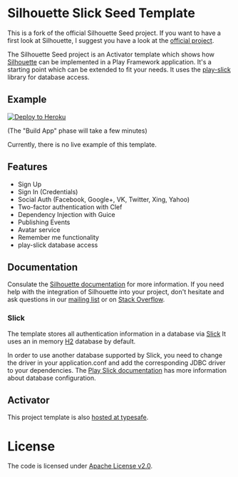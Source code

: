 Silhouette Slick Seed Template
==============================

This is a fork of the official Silhouette Seed project. If you want to have a first look at Silhouette, I suggest you have a look at the [official project](https://github.com/mohiva/play-silhouette-seed).

The Silhouette Seed project is an Activator template which shows how [Silhouette](https://github.com/mohiva/play-silhouette) can be implemented in a Play Framework application. It's a starting point which can be extended to fit your needs.
It uses the [play-slick](https://github.com/playframework/play-slick) library for database access.

## Example

[![Deploy to Heroku](https://www.herokucdn.com/deploy/button.png)](https://heroku.com/deploy)

(The "Build App" phase will take a few minutes)

Currently, there is no live example of this template.

## Features

* Sign Up
* Sign In (Credentials)
* Social Auth (Facebook, Google+, VK, Twitter, Xing, Yahoo)
* Two-factor authentication with Clef
* Dependency Injection with Guice
* Publishing Events
* Avatar service
* Remember me functionality
* play-slick database access

## Documentation

Consulate the [Silhouette documentation](http://silhouette.mohiva.com/docs) for more information. If you need help with the integration of Silhouette into your project, don't hesitate and ask questions in our [mailing list](https://groups.google.com/forum/#!forum/play-silhouette) or on [Stack Overflow](http://stackoverflow.com/questions/tagged/playframework).

### Slick

The template stores all authentication information in a database via [Slick](http://slick.typesafe.com/) It uses an in memory [H2](www.h2database.com/) database by default.

In order to use another database supported by Slick, you need to change the driver in your application.conf and add the corresponding JDBC driver to your dependencies. The [Play Slick documentation](https://www.playframework.com/documentation/2.4.x/PlaySlick) has more information about database configuration.

## Activator

This project template is also
[hosted at typesafe](https://typesafe.com/activator/template/play-silhouette-seed-slick).

# License

The code is licensed under [Apache License v2.0](http://www.apache.org/licenses/LICENSE-2.0).
